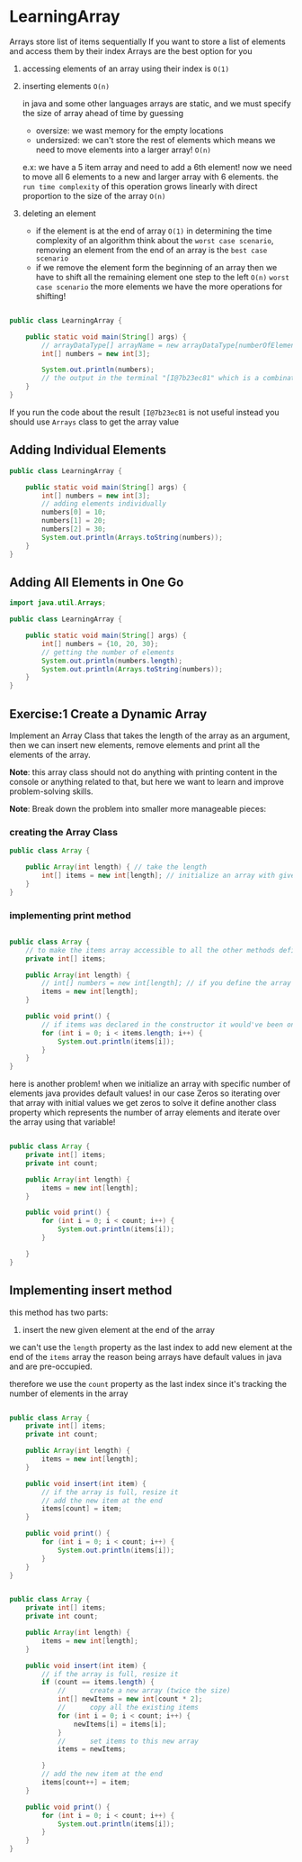 # LearningArray

Arrays store list of items sequentially
If you want to store a list of elements and access them by their index Arrays are the best option for you

1. accessing elements of an array using their index is `O(1)`

2. inserting elements  `O(n)`

   in java and some other languages arrays are static, and we must specify the size of array ahead of time by guessing

    - oversize: we wast memory for the empty locations
    - undersized: we can't store the rest of elements which means we need to move elements into a larger array! `O(n)`

   e.x: we have a 5 item array and need to add a 6th element! now we need to move all 6 elements to a new and larger
   array with 6 elements. the `run time complexity` of this operation grows linearly with direct proportion to the size
   of the array `O(n)`

3. deleting an element

    - if the element is at the end of array `O(1)` in determining the time complexity of an algorithm think about
      the `worst case scenario`, removing an element from the end of an array is the `best case scenario`
    - if we remove the element form the beginning of an array then we have to shift all the remaining element one step
      to the left `O(n)` `worst case scenario` the more elements we have the more operations for shifting!

```java

public class LearningArray {

    public static void main(String[] args) {
        // arrayDataType[] arrayName = new arrayDataType[numberOfElements]
        int[] numbers = new int[3];

        System.out.println(numbers);
        // the output in the terminal "[I@7b23ec81" which is a combination of array-data-type "[I" followed by "@" and the number generated based on the address of this object in the memory "7b23ec81"
    }
}


```

If you run the code about the result `[I@7b23ec81` is not useful instead you should use `Arrays` class to get the array
value

## Adding Individual Elements

```java
public class LearningArray {

    public static void main(String[] args) {
        int[] numbers = new int[3];
        // adding elements individually
        numbers[0] = 10;
        numbers[1] = 20;
        numbers[2] = 30;
        System.out.println(Arrays.toString(numbers));
    }
}

```

## Adding All Elements in One Go

```java
import java.util.Arrays;

public class LearningArray {

    public static void main(String[] args) {
        int[] numbers = {10, 20, 30};
        // getting the number of elements
        System.out.println(numbers.length);
        System.out.println(Arrays.toString(numbers));
    }
}

```

## Exercise:1 Create a Dynamic Array

Implement an Array Class that takes the length of the array as an argument, then we can insert new elements, remove
elements and print all the elements of the array.

**Note**: this array class should not do anything with printing content in the console or anything related to that, but
here we want to learn and improve problem-solving skills.

**Note**: Break down the problem into smaller more manageable pieces:

### creating the Array Class

```java
public class Array {

    public Array(int length) { // take the length
        int[] items = new int[length]; // initialize an array with given number of elements
    }
}
```

### implementing print method

```java

public class Array {
    // to make the items array accessible to all the other methods define it here as a class property
    private int[] items;

    public Array(int length) {
        // int[] numbers = new int[length]; // if you define the array like this it will be accessible only within this method!
        items = new int[length];
    }

    public void print() {
        // if items was declared in the constructor it would've been only accessible in it only
        for (int i = 0; i < items.length; i++) {
            System.out.println(items[i]);
        }
    }
}
```

here is another problem! when we initialize an array with specific number of elements java provides default values! in
our case Zeros
so iterating over that array with initial values we get zeros
to solve it define another class property which represents the number of array elements and iterate over the array using
that variable!

```java

public class Array {
    private int[] items;
    private int count;

    public Array(int length) {
        items = new int[length];
    }

    public void print() {
        for (int i = 0; i < count; i++) {
            System.out.println(items[i]);
        }

    }
}
```

## Implementing insert method

this method has two parts:

1. insert the new given element at the end of the array

we can't use the `length` property as the last index to add new element at the end of the `items` array the reason being
arrays have default values in java and are pre-occupied.

therefore we use the `count` property as the last index since it's tracking the number of elements in the array

```java

public class Array {
    private int[] items;
    private int count;

    public Array(int length) {
        items = new int[length];
    }

    public void insert(int item) {
        // if the array is full, resize it
        // add the new item at the end
        items[count] = item;
    }

    public void print() {
        for (int i = 0; i < count; i++) {
            System.out.println(items[i]);
        }
    }
}
```

```java

public class Array {
    private int[] items;
    private int count;

    public Array(int length) {
        items = new int[length];
    }

    public void insert(int item) {
        // if the array is full, resize it
        if (count == items.length) {
            //      create a new array (twice the size)
            int[] newItems = new int[count * 2];
            //      copy all the existing items
            for (int i = 0; i < count; i++) {
                newItems[i] = items[i];
            }
            //      set items to this new array
            items = newItems;

        }
        // add the new item at the end
        items[count++] = item;
    }

    public void print() {
        for (int i = 0; i < count; i++) {
            System.out.println(items[i]);
        }
    }
}
```